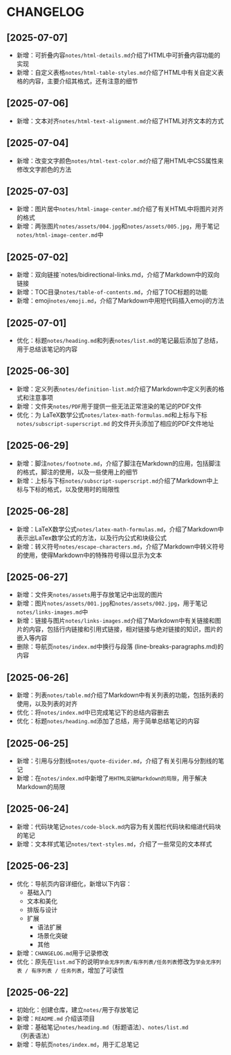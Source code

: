 # CHANGELOG

## [2025-07-07]
- 新增：可折叠内容`notes/html-details.md`介绍了HTML中可折叠内容功能的实现
- 新增：自定义表格`notes/html-table-styles.md`介绍了HTML中有关自定义表格的内容，主要介绍其格式，还有注意的细节

## [2025-07-06]
- 新增：文本对齐`notes/html-text-alignment.md`介绍了HTML对齐文本的方式

## [2025-07-04]
- 新增：改变文字颜色`notes/html-text-color.md`介绍了用HTML中CSS属性来修改文字颜色的方法

## [2025-07-03]
- 新增：图片居中`notes/html-image-center.md`介绍了有关HTML中将图片对齐的格式
- 新增：两张图片`notes/assets/004.jpg`和`notes/assets/005.jpg`，用于笔记`notes/html-image-center.md`中

## [2025-07-02]
- 新增：双向链接`notes/bidirectional-links.md，介绍了Markdown中的双向链接
- 新增：TOC目录`notes/table-of-contents.md`，介绍了TOC标题的功能
- 新增：emoji`notes/emoji.md`，介绍了Markdown中用短代码插入emoji的方法

## [2025-07-01]
- 优化：标题`notes/heading.md`和列表`notes/list.md`的笔记最后添加了总结，用于总结该笔记的内容

## [2025-06-30]
- 新增：定义列表`notes/definition-list.md`介绍了Markdown中定义列表的格式和注意事项
- 新增：文件夹`notes/PDF`用于提供一些无法正常渲染的笔记的PDF文件
- 优化：为 LaTeX数学公式`notes/latex-math-formulas.md`和上标与下标`notes/subscript-superscript.md` 的文件开头添加了相应的PDF文件地址

## [2025-06-29]
- 新增：脚注`notes/footnote.md`，介绍了脚注在Markdown的应用，包括脚注的格式，脚注的使用，以及一些使用上的细节
- 新增：上标与下标`notes/subscript-superscript.md`介绍了Markdown中上标与下标的格式，以及使用时的局限性

## [2025-06-28]
- 新增：LaTeX数学公式`notes/latex-math-formulas.md`，介绍了Markdown中表示出LaTex数学公式的方法，以及行内公式和块级公式
- 新增：转义符号`notes/escape-characters.md`，介绍了Markdown中转义符号的使用，使得Markdown中的特殊符号得以显示为文本

## [2025-06-27]
- 新增：文件夹`notes/assets`用于存放笔记中出现的图片
- 新增：图片`notes/assets/001.jpg`和`notes/assets/002.jpg`，用于笔记`notes/links-images.md`中
- 新增：链接与图片`notes/links-images.md`介绍了Markdown中有关链接和图片的内容，包括行内链接和引用式链接，相对链接与绝对链接的知识，图片的嵌入等内容
- 删除：导航页`notes/index.md`中换行与段落 (line-breaks-paragraphs.md)的内容

## [2025-06-26]
- 新增：列表`notes/table.md`介绍了Markdown中有关列表的功能，包括列表的使用，以及列表的对齐
- 优化：将`notes/index.md`中已完成笔记下的总结内容删去
- 优化：标题`notes/heading.md`添加了总结，用于简单总结笔记的内容

## [2025-06-25]
- 新增：引用与分割线`notes/quote-divider.md`，介绍了有关引用与分割线的笔记
- 新增：在`notes/index.md`中新增了`用HTML突破Markdown的局限`，用于解决Markdown的局限

## [2025-06-24]
- 新增：代码块笔记`notes/code-block.md`内容为有关围栏代码块和缩进代码块的笔记
- 新增：文本样式笔记`notes/text-styles.md`，介绍了一些常见的文本样式

## [2025-06-23]
- 优化：导航页内容详细化，新增以下内容：
  - 基础入门
  - 文本和美化
  - 排版与设计
  - 扩展
    - 语法扩展
    - 场景化突破
    - 其他
- 新增：`CHANGELOG.md`用于记录修改
- 优化：原先在`list.md`下的说明`学会无序列表/有序列表/任务列表`修改为`学会无序列表 / 有序列表 / 任务列表`，增加了可读性

## [2025-06-22]
- 初始化：创建仓库，建立`notes/`用于存放笔记
- 新增：`README.md` 介绍该项目
- 新增：基础笔记`notes/heading.md`（标题语法）、`notes/list.md`（列表语法）
- 新增：导航页`notes/index.md`，用于汇总笔记
